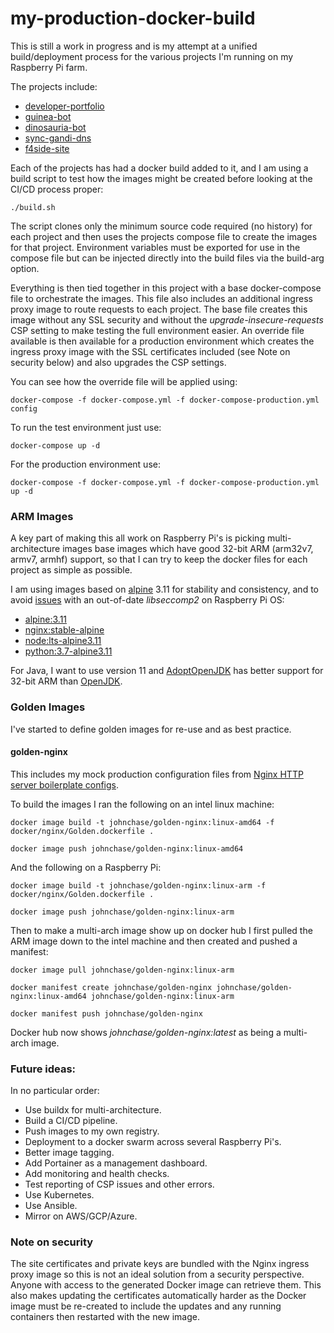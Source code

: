 # my-production-docker-build

This is still a work in progress and is my attempt at a unified build/deployment process for the various projects I'm running on my 
Raspberry Pi farm.

The projects include:

- [developer-portfolio](https://github.com/RatJuggler/developer-portfolio)
- [guinea-bot](https://github.com/RatJuggler/guinea-bot)
- [dinosauria-bot](https://github.com/RatJuggler/dinosauria-bot)
- [sync-gandi-dns](https://github.com/RatJuggler/sync-gandi-dns)
- [f4side-site](https://github.com/RatJuggler/f4rside-site)

Each of the projects has had a docker build added to it, and I am using a build script to test how the images might be created 
before looking at the CI/CD process proper: 

    ./build.sh

The script clones only the minimum source code required (no history) for each project and then uses the projects compose file to 
create the images for that project. Environment variables must be exported for use in the compose file but can be injected directly
into the build files via the build-arg option.

Everything is then tied together in this project with a base docker-compose file to orchestrate the images. This file also includes 
an additional ingress proxy image to route requests to each project. The base file creates this image without any SSL security and 
without the *upgrade-insecure-requests* CSP setting to make testing the full environment easier. An override file available is then
available for a production environment which creates the ingress proxy image with the SSL certificates included (see Note on 
security below) and also upgrades the CSP settings.

You can see how the override file will be applied using:

    docker-compose -f docker-compose.yml -f docker-compose-production.yml config

To run the test environment just use:

    docker-compose up -d

For the production environment use:

    docker-compose -f docker-compose.yml -f docker-compose-production.yml up -d

### ARM Images

A key part of making this all work on Raspberry Pi's is picking multi-architecture images base images which have good 32-bit ARM 
(arm32v7, armv7, armhf) support, so that I can try to keep the docker files for each project as simple as possible.

I am using images based on [alpine](https://hub.docker.com/_/alpine) 3.11 for stability and consistency, and to avoid [issues](https://wiki.alpinelinux.org/wiki/Release_Notes_for_Alpine_3.13.0#time64_requirements)
with an out-of-date *libseccomp2* on Raspberry Pi OS:

- [alpine:3.11](https://hub.docker.com/layers/alpine/library/alpine/3.11/images/sha256-379fd3ade18c4ff1e12eeae9fafd3378fa039eb023ed534311c246d2d63f8c84)
- [nginx:stable-alpine](https://hub.docker.com/layers/nginx/library/nginx/stable-alpine/images/sha256-da3716611fb965f3fda1f3281882baeb2760ca8bb7317f1d22ed45e75570827b)
- [node:lts-alpine3.11](https://hub.docker.com/layers/node/library/node/lts-alpine3.11/images/sha256-7c2d9dda61b89fd414371c14d6b87973925c66ebd4ca59f3a539821e88cdeb8f)
- [python:3.7-alpine3.11](https://hub.docker.com/layers/python/library/python/3.7-alpine3.11/images/sha256-1724b17cbf37548616325811484dd5a60351ab06bca4c5367b5c297c5e193e01)

For Java, I want to use version 11 and [AdoptOpenJDK](https://hub.docker.com/_/adoptopenjdk) has better support for 32-bit ARM than 
[OpenJDK](https://hub.docker.com/_/openjdk).

### Golden Images

I've started to define golden images for re-use and as best practice.

#### golden-nginx

This includes my mock production configuration files from [Nginx HTTP server boilerplate configs](https://github.com/RatJuggler/server-configs-nginx/tree/my-production).

To build the images I ran the following on an intel linux machine:

    docker image build -t johnchase/golden-nginx:linux-amd64 -f docker/nginx/Golden.dockerfile .

    docker image push johnchase/golden-nginx:linux-amd64

And the following on a Raspberry Pi:

    docker image build -t johnchase/golden-nginx:linux-arm -f docker/nginx/Golden.dockerfile .

    docker image push johnchase/golden-nginx:linux-arm

Then to make a multi-arch image show up on docker hub I first pulled the ARM image down to the intel machine and then created and 
pushed a manifest:

    docker image pull johnchase/golden-nginx:linux-arm

    docker manifest create johnchase/golden-nginx johnchase/golden-nginx:linux-amd64 johnchase/golden-nginx:linux-arm

    docker manifest push johnchase/golden-nginx

Docker hub now shows *johnchase/golden-nginx:latest* as being a multi-arch image.

### Future ideas:

In no particular order:

- Use buildx for multi-architecture.
- Build a CI/CD pipeline.
- Push images to my own registry.
- Deployment to a docker swarm across several Raspberry Pi's.
- Better image tagging.
- Add Portainer as a management dashboard.
- Add monitoring and health checks.
- Test reporting of CSP issues and other errors.
- Use Kubernetes.
- Use Ansible.
- Mirror on AWS/GCP/Azure.

### Note on security

The site certificates and private keys are bundled with the Nginx ingress proxy image so this is not an ideal solution from a 
security perspective. Anyone with access to the generated Docker image can retrieve them. This also makes updating the certificates 
automatically harder as the Docker image must be re-created to include the updates and any running containers then restarted with 
the new image.
